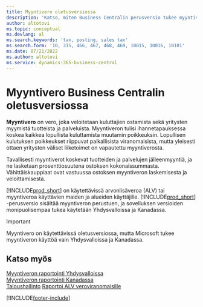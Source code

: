 ```yaml
---
title: Myyntivero oletusversiossa
description: 'Katso, miten Business Centralin perusversio tukee myyntiveroa ja tutustu peruskäsitteen kuvaukseen.'
author: altotovi
ms.topic: conceptual
ms.devlang: al
ms.search.keywords: 'tax, posting, sales tax'
ms.search.form: '10, 315, 466, 467, 468, 469, 10015, 10016, 10101'
ms.date: 07/21/2022
ms.author: altotovi
ms.service: dynamics-365-business-central
---
```


# Myyntivero Business Centralin oletusversiossa

**Myyntivero** on vero, joka veloitetaan kuluttajien ostamista sekä yritysten myymistä tuotteista ja palveluista. Myyntiveron tulisi ihannetapauksessa koskea kaikkea lopullista kuluttamista muutamin poikkeuksin. Lopullisen kulutuksen poikkeukset riippuvat paikallisista viranomaisista, mutta yleisesti ottaen yritysten väliset liiketoimet on vapautettu myyntiverosta.  

Tavallisesti myyntiverot koskevat tuotteiden ja palvelujen jälleenmyyntiä, ja ne lasketaan prosenttiosuutena ostoksen kokonaissummasta. Vähittäiskauppiaat ovat vastuussa ostoksen myyntiveron laskemisesta ja veloittamisesta.  

[!INCLUDE[prod_short](includes/prod_short.md)] on käytettävissä arvonlisäveroa (ALV) tai myyntiveroa käyttävien maiden ja alueiden käyttäjille. [!INCLUDE[prod_short](includes/prod_short.md)] -perusversio sisältää myyntiveron perustuen, ja sovelluksen versioiden monipuolisempaa tukea käytetään Yhdysvalloissa ja Kanadassa.

> [!IMPORTANT]
> Myyntivero on käytettävissä oletusversiossa, mutta Microsoft tukee myyntiveron käyttöä vain Yhdysvalloissa ja Kanadassa.

## Katso myös

[Myyntiveron raportointi Yhdysvalloissa](localfunctionality/UnitedStates/us-sales-tax.md)  
[Myyntiveron raportointi Kanadassa](localfunctionality/canada/ca-sales-tax.md)  
[Taloushallinto](finance.md)
[Raportoi ALV veroviranomaisille](finance-how-report-vat.md)

[!INCLUDE[footer-include](includes/footer-banner.md)]
